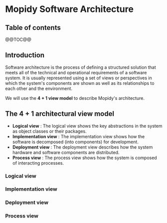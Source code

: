 # Mopidy Software Architecture

## Table of contents
@@TOC@@

## Introduction

Software architecture is the process of defining a structured solution that meets all of the technical and operational requirements of a software system.
It is usually represented using a set of views or perspectives in which the system's components are shown as well as its relationships to each other and the environment.

We will use the **4 + 1 view model** to describe Mopidy's architecture.

## The 4 + 1 architectural view model

+ **Logical view** : The logical view shows the key abstractions in the system as object classes or their packages.
+ **Implementation view** : The implementation view shows how the software is decomposed (into components) for development.
+ **Deployment view** : The deployment view describes how the system hardware and software components are distributed.
+ **Process view** : The process view shows how the system is composed of interacting processes.

### Logical view

### Implementation view

### Deployment view

### Process view

